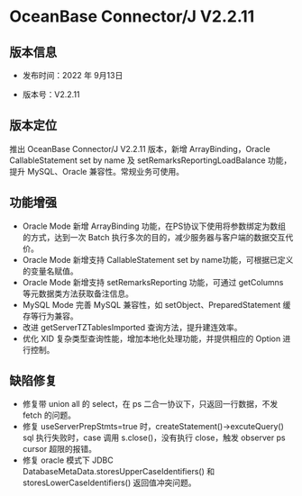 # OceanBase Connector/J V2.2.11

## 版本信息

* 发布时间：2022 年 9月13日

* 版本号：V2.2.11

## 版本定位

推出 OceanBase Connector/J V2.2.11 版本，新增 ArrayBinding，Oracle CallableStatement set by name 及 setRemarksReportingLoadBalance 功能，提升 MySQL、Oracle 兼容性。常规业务可使用。


## 功能增强

* Oracle Mode 新增 ArrayBinding 功能，在PS协议下使用将参数绑定为数组的方式，达到一次 Batch 执行多次的目的，减少服务器与客户端的数据交互代价。
* Oracle Mode 新增支持 CallableStatement set by name功能，可根据已定义的变量名赋值。
* Oracle Mode 新增支持 setRemarksReporting 功能，可通过 getColumns 等元数据类方法获取备注信息。
* MySQL Mode 完善 MySQL 兼容性，如 setObject、PreparedStatement 缓存等行为兼容。
* 改进 getServerTZTablesImported 查询方法，提升建连效率。
* 优化 XID 复杂类型查询性能，增加本地化处理功能，并提供相应的 Option 进行控制。

## 缺陷修复

* 修复带 union all 的 select，在 ps 二合一协议下，只返回一行数据，不发 fetch 的问题。
* 修复 useServerPrepStmts=true 时，createStatement()->excuteQuery() sql 执行失败时，case 调用 s.close()，没有执行 close，触发 observer ps cursor 超限的报错。
* 修复 oracle 模式下 JDBC DatabaseMetaData.storesUpperCaseIdentifiers() 和 storesLowerCaseIdentifiers() 返回值冲突问题。
